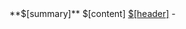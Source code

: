 <call if="summary ex">
**$[summary]**</call><call if="content ex">
$[content]
</call>
<call path="../*"><call  if="template eq HOption && headerLevel eq 3.0"><a href="#$[header]">$[header]</a> - </call></call>


